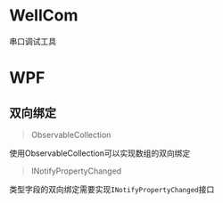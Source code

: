 # WellCom
串口调试工具

# WPF

## 双向绑定

> ObservableCollection

使用ObservableCollection可以实现数组的双向绑定

> INotifyPropertyChanged

类型字段的双向绑定需要实现`INotifyPropertyChanged`接口
